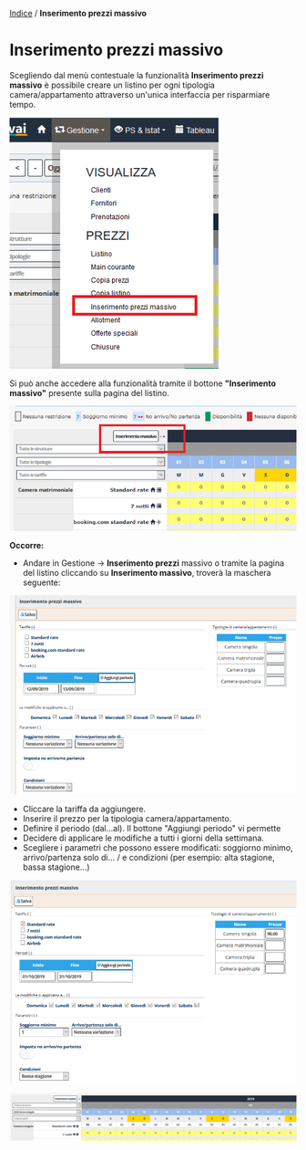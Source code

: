 

[Indice](index.html) / **Inserimento prezzi massivo**

# **Inserimento prezzi massivo**

Scegliendo dal menù contestuale la funzionalità **Inserimento prezzi massivo** è possibile creare un listino per ogni tipologia camera/appartamento attraverso un'unica interfaccia per risparmiare tempo. 

![](images/prezzi-massivo-001a.png)

Si può anche accedere alla funzionalità tramite il bottone **"Inserimento massivo"** presente sulla pagina del listino.

![](images/prezzi-massivo-001b.png)

**Occorre:** 

 - Andare in Gestione -> **Inserimento prezzi** massivo o tramite la pagina del listino cliccando su **Inserimento massivo**, troverà la maschera seguente:

![](images/prezzi-massivo-001.png)

 - Cliccare la tariffa da aggiungere.
 - Inserire il prezzo per la tipologia camera/appartamento.
 - Definire il periodo (dal...al). Il bottone "Aggiungi periodo" vi permette
 - Decidere di applicare le modifiche a tutti i giorni della settimana.
 - Scegliere i parametri che possono essere modificati: soggiorno minimo, arrivo/partenza solo di... / e condizioni (per esempio: alta stagione, bassa stagione...)

![](images/prezzi-massivo-002.png)

![](images/prezzi-massivo-003.png)






